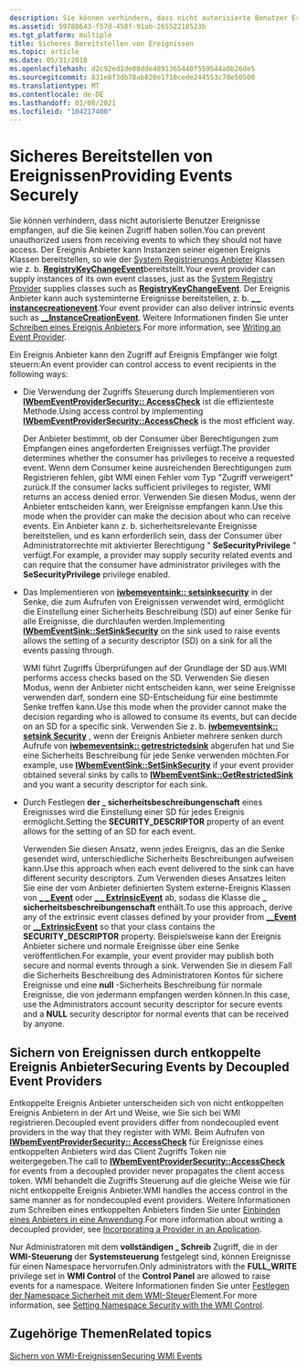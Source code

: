 ```yaml
---
description: Sie können verhindern, dass nicht autorisierte Benutzer Ereignisse empfangen, auf die Sie keinen Zugriff haben sollen.
ms.assetid: 59788643-f57d-458f-91ab-26552218523b
ms.tgt_platform: multiple
title: Sicheres Bereitstellen von Ereignissen
ms.topic: article
ms.date: 05/31/2018
ms.openlocfilehash: d2c92ed1de08dde4891365440f559544a0b26de5
ms.sourcegitcommit: 831e8f3db78ab820e1710cede244553c70e50500
ms.translationtype: MT
ms.contentlocale: de-DE
ms.lasthandoff: 01/08/2021
ms.locfileid: "104217400"
---
```

# <a name="providing-events-securely"></a><span data-ttu-id="69ba5-103">Sicheres Bereitstellen von Ereignissen</span><span class="sxs-lookup"><span data-stu-id="69ba5-103">Providing Events Securely</span></span>

<span data-ttu-id="69ba5-104">Sie können verhindern, dass nicht autorisierte Benutzer Ereignisse empfangen, auf die Sie keinen Zugriff haben sollen.</span><span class="sxs-lookup"><span data-stu-id="69ba5-104">You can prevent unauthorized users from receiving events to which they should not have access.</span></span> <span data-ttu-id="69ba5-105">Der Ereignis Anbieter kann Instanzen seiner eigenen Ereignis Klassen bereitstellen, so wie der [System Registrierungs Anbieter](/previous-versions/windows/desktop/regprov/system-registry-provider) Klassen wie z. b. [**RegistryKeyChangeEvent**](/previous-versions/windows/desktop/regprov/registrykeychangeevent)bereitstellt.</span><span class="sxs-lookup"><span data-stu-id="69ba5-105">Your event provider can supply instances of its own event classes, just as the [System Registry Provider](/previous-versions/windows/desktop/regprov/system-registry-provider) supplies classes such as [**RegistryKeyChangeEvent**](/previous-versions/windows/desktop/regprov/registrykeychangeevent).</span></span> <span data-ttu-id="69ba5-106">Der Ereignis Anbieter kann auch systeminterne Ereignisse bereitstellen, z. b. [**\_ \_ instancecreationevent**](--instancecreationevent.md).</span><span class="sxs-lookup"><span data-stu-id="69ba5-106">Your event provider can also deliver intrinsic events such as [**\_\_InstanceCreationEvent**](--instancecreationevent.md).</span></span> <span data-ttu-id="69ba5-107">Weitere Informationen finden Sie unter [Schreiben eines Ereignis Anbieters](writing-an-event-provider.md).</span><span class="sxs-lookup"><span data-stu-id="69ba5-107">For more information, see [Writing an Event Provider](writing-an-event-provider.md).</span></span>

<span data-ttu-id="69ba5-108">Ein Ereignis Anbieter kann den Zugriff auf Ereignis Empfänger wie folgt steuern:</span><span class="sxs-lookup"><span data-stu-id="69ba5-108">An event provider can control access to event recipients in the following ways:</span></span>

-   <span data-ttu-id="69ba5-109">Die Verwendung der Zugriffs Steuerung durch Implementieren von [**IWbemEventProviderSecurity:: AccessCheck**](/windows/desktop/api/Wbemprov/nn-wbemprov-iwbemeventprovidersecurity) ist die effizienteste Methode.</span><span class="sxs-lookup"><span data-stu-id="69ba5-109">Using access control by implementing [**IWbemEventProviderSecurity::AccessCheck**](/windows/desktop/api/Wbemprov/nn-wbemprov-iwbemeventprovidersecurity) is the most efficient way.</span></span>

    <span data-ttu-id="69ba5-110">Der Anbieter bestimmt, ob der Consumer über Berechtigungen zum Empfangen eines angeforderten Ereignisses verfügt.</span><span class="sxs-lookup"><span data-stu-id="69ba5-110">The provider determines whether the consumer has privileges to receive a requested event.</span></span> <span data-ttu-id="69ba5-111">Wenn dem Consumer keine ausreichenden Berechtigungen zum Registrieren fehlen, gibt WMI einen Fehler vom Typ "Zugriff verweigert" zurück.</span><span class="sxs-lookup"><span data-stu-id="69ba5-111">If the consumer lacks sufficient privileges to register, WMI returns an access denied error.</span></span> <span data-ttu-id="69ba5-112">Verwenden Sie diesen Modus, wenn der Anbieter entscheiden kann, wer Ereignisse empfangen kann.</span><span class="sxs-lookup"><span data-stu-id="69ba5-112">Use this mode when the provider can make the decision about who can receive events.</span></span> <span data-ttu-id="69ba5-113">Ein Anbieter kann z. b. sicherheitsrelevante Ereignisse bereitstellen, und es kann erforderlich sein, dass der Consumer über Administratorrechte mit aktivierter Berechtigung " **SeSecurityPrivilege** " verfügt.</span><span class="sxs-lookup"><span data-stu-id="69ba5-113">For example, a provider may supply security related events and can require that the consumer have administrator privileges with the **SeSecurityPrivilege** privilege enabled.</span></span>

-   <span data-ttu-id="69ba5-114">Das Implementieren von [**iwbemeventsink:: setsinksecurity**](/windows/desktop/api/Wbemprov/nf-wbemprov-iwbemeventsink-setsinksecurity) in der Senke, die zum Aufrufen von Ereignissen verwendet wird, ermöglicht die Einstellung einer Sicherheits Beschreibung (SD) auf einer Senke für alle Ereignisse, die durchlaufen werden.</span><span class="sxs-lookup"><span data-stu-id="69ba5-114">Implementing [**IWbemEventSink::SetSinkSecurity**](/windows/desktop/api/Wbemprov/nf-wbemprov-iwbemeventsink-setsinksecurity) on the sink used to raise events allows the setting of a security descriptor (SD) on a sink for all the events passing through.</span></span>

    <span data-ttu-id="69ba5-115">WMI führt Zugriffs Überprüfungen auf der Grundlage der SD aus.</span><span class="sxs-lookup"><span data-stu-id="69ba5-115">WMI performs access checks based on the SD.</span></span> <span data-ttu-id="69ba5-116">Verwenden Sie diesen Modus, wenn der Anbieter nicht entscheiden kann, wer seine Ereignisse verwenden darf, sondern eine SD-Entscheidung für eine bestimmte Senke treffen kann.</span><span class="sxs-lookup"><span data-stu-id="69ba5-116">Use this mode when the provider cannot make the decision regarding who is allowed to consume its events, but can decide on an SD for a specific sink.</span></span> <span data-ttu-id="69ba5-117">Verwenden Sie z. b. [**iwbemeventsink:: setsink Security**](/windows/desktop/api/Wbemprov/nf-wbemprov-iwbemeventsink-setsinksecurity) , wenn der Ereignis Anbieter mehrere senken durch Aufrufe von [**iwbemeventsink:: getrestrictedsink**](/windows/desktop/api/Wbemprov/nf-wbemprov-iwbemeventsink-getrestrictedsink) abgerufen hat und Sie eine Sicherheits Beschreibung für jede Senke verwenden möchten.</span><span class="sxs-lookup"><span data-stu-id="69ba5-117">For example, use [**IWbemEventSink::SetSinkSecurity**](/windows/desktop/api/Wbemprov/nf-wbemprov-iwbemeventsink-setsinksecurity) if your event provider obtained several sinks by calls to [**IWbemEventSink::GetRestrictedSink**](/windows/desktop/api/Wbemprov/nf-wbemprov-iwbemeventsink-getrestrictedsink) and you want a security descriptor for each sink.</span></span>

-   <span data-ttu-id="69ba5-118">Durch Festlegen **der \_ sicherheitsbeschreibungenschaft** eines Ereignisses wird die Einstellung einer SD für jedes Ereignis ermöglicht.</span><span class="sxs-lookup"><span data-stu-id="69ba5-118">Setting the **SECURITY\_DESCRIPTOR** property of an event allows for the setting of an SD for each event.</span></span>

    <span data-ttu-id="69ba5-119">Verwenden Sie diesen Ansatz, wenn jedes Ereignis, das an die Senke gesendet wird, unterschiedliche Sicherheits Beschreibungen aufweisen kann.</span><span class="sxs-lookup"><span data-stu-id="69ba5-119">Use this approach when each event delivered to the sink can have different security descriptors.</span></span> <span data-ttu-id="69ba5-120">Zum Verwenden dieses Ansatzes leiten Sie eine der vom Anbieter definierten System externe-Ereignis Klassen von [**\_ \_ Event**](--event.md) oder [**\_ \_ ExtrinsicEvent**](--extrinsicevent.md) ab, sodass die Klasse die **\_ sicherheitsbeschreibungenschaft** enthält.</span><span class="sxs-lookup"><span data-stu-id="69ba5-120">To use this approach, derive any of the extrinsic event classes defined by your provider from [**\_\_Event**](--event.md) or [**\_\_ExtrinsicEvent**](--extrinsicevent.md) so that your class contains the **SECURITY\_DESCRIPTOR** property.</span></span> <span data-ttu-id="69ba5-121">Beispielsweise kann der Ereignis Anbieter sichere und normale Ereignisse über eine Senke veröffentlichen.</span><span class="sxs-lookup"><span data-stu-id="69ba5-121">For example, your event provider may publish both secure and normal events through a sink.</span></span> <span data-ttu-id="69ba5-122">Verwenden Sie in diesem Fall die Sicherheits Beschreibung des Administratoren Kontos für sichere Ereignisse und eine **null** -Sicherheits Beschreibung für normale Ereignisse, die von jedermann empfangen werden können.</span><span class="sxs-lookup"><span data-stu-id="69ba5-122">In this case, use the Administrators account security descriptor for secure events and a **NULL** security descriptor for normal events that can be received by anyone.</span></span>

## <a name="securing-events-by-decoupled-event-providers"></a><span data-ttu-id="69ba5-123">Sichern von Ereignissen durch entkoppelte Ereignis Anbieter</span><span class="sxs-lookup"><span data-stu-id="69ba5-123">Securing Events by Decoupled Event Providers</span></span>

<span data-ttu-id="69ba5-124">Entkoppelte Ereignis Anbieter unterscheiden sich von nicht entkoppelten Ereignis Anbietern in der Art und Weise, wie Sie sich bei WMI registrieren.</span><span class="sxs-lookup"><span data-stu-id="69ba5-124">Decoupled event providers differ from nondecoupled event providers in the way that they register with WMI.</span></span> <span data-ttu-id="69ba5-125">Beim Aufrufen von [**IWbemEventProviderSecurity:: AccessCheck**](/windows/desktop/api/Wbemprov/nf-wbemprov-iwbemeventprovidersecurity-accesscheck) für Ereignisse eines entkoppelten Anbieters wird das Client Zugriffs Token nie weitergegeben.</span><span class="sxs-lookup"><span data-stu-id="69ba5-125">The call to [**IWbemEventProviderSecurity::AccessCheck**](/windows/desktop/api/Wbemprov/nf-wbemprov-iwbemeventprovidersecurity-accesscheck) for events from a decoupled provider never propagates the client access token.</span></span> <span data-ttu-id="69ba5-126">WMI behandelt die Zugriffs Steuerung auf die gleiche Weise wie für nicht entkoppelte Ereignis Anbieter.</span><span class="sxs-lookup"><span data-stu-id="69ba5-126">WMI handles the access control in the same manner as for nondecoupled event providers.</span></span> <span data-ttu-id="69ba5-127">Weitere Informationen zum Schreiben eines entkoppelten Anbieters finden Sie unter [Einbinden eines Anbieters in eine Anwendung](incorporating-a-provider-in-an-application.md).</span><span class="sxs-lookup"><span data-stu-id="69ba5-127">For more information about writing a decoupled provider, see [Incorporating a Provider in an Application](incorporating-a-provider-in-an-application.md).</span></span>

<span data-ttu-id="69ba5-128">Nur Administratoren mit dem **vollständigen \_ Schreib** Zugriff, die in der **WMI-Steuerung** der **Systemsteuerung** festgelegt sind, können Ereignisse für einen Namespace hervorrufen.</span><span class="sxs-lookup"><span data-stu-id="69ba5-128">Only administrators with the **FULL\_WRITE** privilege set in **WMI Control** of the **Control Panel** are allowed to raise events for a namespace.</span></span> <span data-ttu-id="69ba5-129">Weitere Informationen finden Sie unter [Festlegen der Namespace Sicherheit mit dem WMI-Steuer](setting-namespace-security-with-the-wmi-control.md)Element.</span><span class="sxs-lookup"><span data-stu-id="69ba5-129">For more information, see [Setting Namespace Security with the WMI Control](setting-namespace-security-with-the-wmi-control.md).</span></span>

## <a name="related-topics"></a><span data-ttu-id="69ba5-130">Zugehörige Themen</span><span class="sxs-lookup"><span data-stu-id="69ba5-130">Related topics</span></span>

<dl> <dt>

[<span data-ttu-id="69ba5-131">Sichern von WMI-Ereignissen</span><span class="sxs-lookup"><span data-stu-id="69ba5-131">Securing WMI Events</span></span>](securing-wmi-events.md)
</dt> </dl>

 

 
